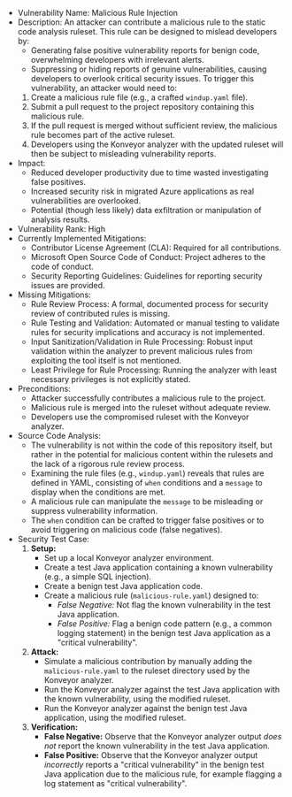 - Vulnerability Name: Malicious Rule Injection
- Description: An attacker can contribute a malicious rule to the static code analysis ruleset. This rule can be designed to mislead developers by:
    - Generating false positive vulnerability reports for benign code, overwhelming developers with irrelevant alerts.
    - Suppressing or hiding reports of genuine vulnerabilities, causing developers to overlook critical security issues.
    To trigger this vulnerability, an attacker would need to:
    1. Create a malicious rule file (e.g., a crafted `windup.yaml` file).
    2. Submit a pull request to the project repository containing this malicious rule.
    3. If the pull request is merged without sufficient review, the malicious rule becomes part of the active ruleset.
    4. Developers using the Konveyor analyzer with the updated ruleset will then be subject to misleading vulnerability reports.
- Impact:
    - Reduced developer productivity due to time wasted investigating false positives.
    - Increased security risk in migrated Azure applications as real vulnerabilities are overlooked.
    - Potential (though less likely) data exfiltration or manipulation of analysis results.
- Vulnerability Rank: High
- Currently Implemented Mitigations:
    - Contributor License Agreement (CLA): Required for all contributions.
    - Microsoft Open Source Code of Conduct: Project adheres to the code of conduct.
    - Security Reporting Guidelines: Guidelines for reporting security issues are provided.
- Missing Mitigations:
    - Rule Review Process: A formal, documented process for security review of contributed rules is missing.
    - Rule Testing and Validation: Automated or manual testing to validate rules for security implications and accuracy is not implemented.
    - Input Sanitization/Validation in Rule Processing: Robust input validation within the analyzer to prevent malicious rules from exploiting the tool itself is not mentioned.
    - Least Privilege for Rule Processing: Running the analyzer with least necessary privileges is not explicitly stated.
- Preconditions:
    - Attacker successfully contributes a malicious rule to the project.
    - Malicious rule is merged into the ruleset without adequate review.
    - Developers use the compromised ruleset with the Konveyor analyzer.
- Source Code Analysis:
    - The vulnerability is not within the code of this repository itself, but rather in the potential for malicious content within the rulesets and the lack of a rigorous rule review process.
    - Examining the rule files (e.g., `windup.yaml`) reveals that rules are defined in YAML, consisting of `when` conditions and a `message` to display when the conditions are met.
    - A malicious rule can manipulate the `message` to be misleading or suppress vulnerability information.
    - The `when` condition can be crafted to trigger false positives or to avoid triggering on malicious code (false negatives).
- Security Test Case:
    1. **Setup:**
        - Set up a local Konveyor analyzer environment.
        - Create a test Java application containing a known vulnerability (e.g., a simple SQL injection).
        - Create a benign test Java application code.
        - Create a malicious rule (`malicious-rule.yaml`) designed to:
            - *False Negative:* Not flag the known vulnerability in the test Java application.
            - *False Positive:* Flag a benign code pattern (e.g., a common logging statement) in the benign test Java application as a "critical vulnerability".
    2. **Attack:**
        - Simulate a malicious contribution by manually adding the `malicious-rule.yaml` to the ruleset directory used by the Konveyor analyzer.
        - Run the Konveyor analyzer against the test Java application with the known vulnerability, using the modified ruleset.
        - Run the Konveyor analyzer against the benign test Java application, using the modified ruleset.
    3. **Verification:**
        - **False Negative:** Observe that the Konveyor analyzer output *does not* report the known vulnerability in the test Java application.
        - **False Positive:** Observe that the Konveyor analyzer output *incorrectly* reports a "critical vulnerability" in the benign test Java application due to the malicious rule, for example flagging a log statement as "critical vulnerability".
